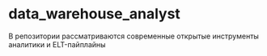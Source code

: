 # data_warehouse_analyst
В репозитории рассматриваются современные открытые инструменты аналитики и ELT-пайплайны
